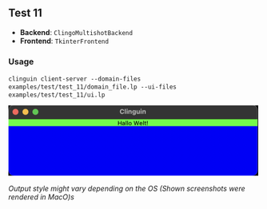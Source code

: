 ## Test 11

- **Backend**:   `ClingoMultishotBackend`
- **Frontend**:   `TkinterFrontend`

### Usage

```
clinguin client-server --domain-files examples/test/test_11/domain_file.lp --ui-files examples/test/test_11/ui.lp
```

![](out.png)

*Output style might vary depending on the OS (Shown screenshots were rendered in MacO)s*
